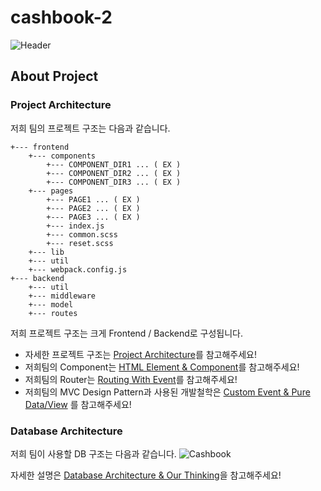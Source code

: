 # cashbook-2
![Header](https://user-images.githubusercontent.com/20200204/127175658-ff4e45c8-5e73-4e75-8355-eda4ce9f2580.png)

## About Project
### Project Architecture
저희 팀의 프로젝트 구조는 다음과 같습니다.
```
+--- frontend
	+--- components
		+--- COMPONENT_DIR1 ... ( EX )
		+--- COMPONENT_DIR2 ... ( EX )
		+--- COMPONENT_DIR3 ... ( EX )
	+--- pages
		+--- PAGE1 ... ( EX )
		+--- PAGE2 ... ( EX )
		+--- PAGE3 ... ( EX )
		+--- index.js
		+--- common.scss
		+--- reset.scss
	+--- lib
	+--- util
	+--- webpack.config.js
+--- backend
	+--- util
	+--- middleware
	+--- model
	+--- routes
```
저희 프로젝트 구조는 크게 Frontend / Backend로 구성됩니다.
* 자세한 프로젝트 구조는 [Project Architecture](https://github.com/woowa-techcamp-2021/cashbook-2/wiki/Project-Architecture)를 참고해주세요!
* 저희팀의 Component는 [HTML Element & Component](https://github.com/woowa-techcamp-2021/cashbook-2/wiki/HTML-Element와-Component)를 참고해주세요!
* 저희팀의 Router는 [Routing With Event](https://github.com/woowa-techcamp-2021/cashbook-2/wiki/Routing-With-Event)를 참고해주세요!
* 저희팀의 MVC Design Pattern과 사용된 개발철학은 [Custom Event & Pure Data/View](https://github.com/woowa-techcamp-2021/cashbook-2/wiki/Custom-Event-&-Pure-Data-View) 를 참고해주세요!

### Database Architecture
저희 팀이 사용할 DB 구조는 다음과 같습니다.
![Cashbook](https://user-images.githubusercontent.com/20200204/127175663-90692540-2ef1-4c30-b143-82de040211ef.png)

자세한 설명은 [Database Architecture & Our Thinking](https://github.com/woowa-techcamp-2021/cashbook-2/wiki/Database-Architecture-&-Our-Thinking)을 참고해주세요!